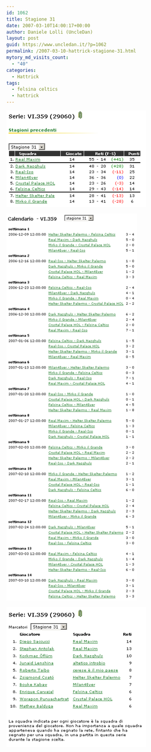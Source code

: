 ```yaml
---
id: 1062
title: Stagione 31
date: 2007-03-10T14:00:17+00:00
author: Daniele Lolli (UncleDan)
layout: post
guid: https://www.uncledan.it/?p=1062
permalink: /2007-03-10-hattrick-stagione-31.html
mytory_md_visits_count:
  - "40"
categories:
  - Hattrick
tags:
  - felsina celtics
  - hattrick
---
```

![Stagione 31 - Classifica](/wp-content/uploads/2007/10/31-1-classifica.png)

![Stagione 31 - Calendario](/wp-content/uploads/2007/10/31-2-calendario.png)

![Stagione 31 - Marcatori](/wp-content/uploads/2007/10/31-3-marcatori.png)